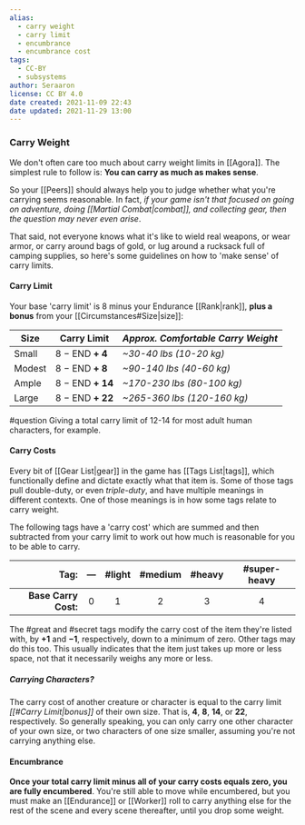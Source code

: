 ```yaml
---
alias:
  - carry weight
  - carry limit
  - encumbrance
  - encumbrance cost
tags:
  - CC-BY
  - subsystems
author: Seraaron
license: CC BY 4.0
date created: 2021-11-09 22:43
date updated: 2021-11-29 13:00
---
```


### Carry Weight

We don't often care too much about carry weight limits in [[Agora]]. The simplest rule to follow is: **You can carry as much as makes sense**.

So your [[Peers]] should always help you to judge whether what you're carrying seems reasonable. In fact, _if your game isn't that focused on going on adventure, doing [[Martial Combat|combat]], and collecting gear, then the question may never even arise_.

That said, not everyone knows what it's like to wield real weapons, or wear armor, or carry around bags of gold, or lug around a rucksack full of camping supplies, so here's some guidelines on how to 'make sense' of carry limits.

#### Carry Limit

Your base 'carry limit' is 8 minus your Endurance [[Rank|rank]], **plus a bonus** from your [[Circumstances#Size|size]]:

| Size   | Carry Limit      | _Approx. Comfortable Carry Weight_ |
| ------ | ---------------- | ---------------------------------- |
| Small  | 8 − END **+ 4**  | _~30-40 lbs (10-20 kg)_            |
| Modest | 8 − END **+ 8**  | _~90-140 lbs (40-60 kg)_           |
| Ample  | 8 − END **+ 14** | _~170-230 lbs (80-100 kg)_         |
| Large  | 8 − END **+ 22** | _~265-360 lbs (120-160 kg)_        |

#question Giving a total carry limit of 12-14 for most adult human characters, for example.

#### Carry Costs

Every bit of [[Gear List|gear]] in the game has [[Tags List|tags]], which functionally define and dictate exactly what that item is. Some of those tags pull double-duty, or even _triple-duty_, and have multiple meanings in different contexts. One of those meanings is in how some tags relate to carry weight.

The following tags have a 'carry cost' which are summed and then subtracted from your carry limit to work out how much is reasonable for you to be able to carry.

|                 Tag: |  —  | #light | #medium | #heavy | #super-heavy |
| -------------------: | :-: | :----: | :-----: | :----: | :----------: |
| **Base Carry Cost:** |  0  |    1   |    2    |    3   |       4      |

The #great and #secret tags modify the carry cost of the item they're listed with, by **+1** and **−1**, respectively, down to a minimum of zero. Other tags may do this too. This usually indicates that the item just takes up more or less space, not that it necessarily weighs any more or less.

##### Carrying Characters?

The carry cost of another creature or character is equal to the carry limit _[[#Carry Limit|bonus]]_ of their own size. That is, **4**, **8**, **14**, or **22**, respectively. So generally speaking, you can only carry one other character of your own size, or two characters of one size smaller, assuming you're not carrying anything else.

#### Encumbrance

**Once your total carry limit minus all of your carry costs equals zero, you are fully encumbered**. You're still able to move while encumbered, but you must make an [[Endurance]] or [[Worker]] roll to carry anything else for the rest of the scene and every scene thereafter, until you drop some weight.
